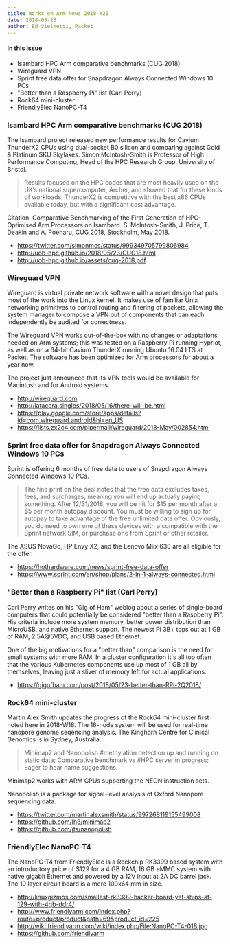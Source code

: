 ```yaml
---
title: Works on Arm News 2018-W21
date: 2018-05-25
author: Ed Vielmetti, Packet 
---
```


#### In this issue

* Isambard HPC Arm comparative benchmarks (CUG 2018)
* Wireguard VPN
* Sprint free data offer for Snapdragon Always Connected Windows 10 PCs 
* "Better than a Raspberry Pi" list (Carl Perry)
* Rock64 mini-cluster
* FriendlyElec NanoPC-T4 

### Isambard HPC Arm comparative benchmarks (CUG 2018)

The Isambard project released new performance results for Cavium
ThunderX2 CPUs using dual-socket B0 silicon and comparing against
Gold & Platinum SKU Skylakes. Simon McIntosh-Smith is Professor of
High Performance Computing, Head of the HPC Research Group, University
of Bristol.

> Results focused on the HPC codes that are most heavily used on
the UK’s national supercomputer, Archer, and showed that for these
kinds of workloads, ThunderX2 is competitive with the best x86 CPUs
available today, but with a significant cost advantage.

Citation: Comparative Benchmarking of the First Generation of
HPC-Optimised Arm Processors on Isambard. S. McIntosh-Smith, J.
Price, T. Deakin and A. Poenaru, CUG 2018, Stockholm, May 2018.

* https://twitter.com/simonmcs/status/999349705799806984
* http://uob-hpc.github.io/2018/05/23/CUG18.html
* http://uob-hpc.github.io/assets/cug-2018.pdf

### Wireguard VPN

Wireguard is virtual private network software with a novel
design that puts most of the work into the Linux kernel.
It makes use of familiar Unix networking primitives to
control routing and filtering of packets, allowing the
system manager to compose a VPN out of components that can
each independently be audited for correctness.

The Wireguard VPN works out-of-the-box with no
changes or adaptations needed on Arm systems; this
was tested on a Raspberry Pi running Hypriot, as
well as on a 64-bit Cavium ThunderX running Ubuntu 16.04 LTS
at Packet. The software has been optimized for Arm
processors for about a year now.

The project just announced that its VPN tools would be
available for Macintosh and for Android systems.

* http://wireguard.com
* http://latacora.singles/2018/05/16/there-will-be.html
* https://play.google.com/store/apps/details?id=com.wireguard.android&hl=en_US
* https://lists.zx2c4.com/pipermail/wireguard/2018-May/002854.html

### Sprint free data offer for Snapdragon Always Connected Windows 10 PCs 

Sprint is offering 6 months of free data to users
of Snapdragon Always Connected Windows 10 PCs.

> The fine print on the deal notes that the free data excludes
taxes, fees, and surcharges, meaning you will end up actually paying
something. After 12/31/2018, you will be hit for $15 per month after
a $5 per month autopay discount. You must be willing to sign up for
autopay to take advantage of the free unlimited data offer. Obviously,
you do need to own one of these devices with a compatible with the
Sprint network SIM, or purchase one from Sprint or other retailer.

The ASUS NovaGo, HP Envy X2, and the Lenovo Miix 630 are
all eligible for the offer.

* https://hothardware.com/news/sprint-free-data-offer
* https://www.sprint.com/en/shop/plans/2-in-1-always-connected.html

### "Better than a Raspberry Pi" list (Carl Perry)

Carl Perry writes on his "Gig of Ham" weblog about a series
of single-board computers that could potentially be considered
"better than a Raspberry Pi". His criteria include more 
system memory, better power distribution than MicroUSB, and
native Ethernet support. The newest Pi 3B+ tops out at
1 GB of RAM, 2.5A@5VDC, and USB based Ethernet. 

One of the big motivations for a "better than" comparison
is the need for small systems with more RAM. In a cluster 
configuration it's all too often that the various Kubernetes
components use up most of 1 GB all by themselves, leaving
just a sliver of memory left for actual applications.

* https://gigofham.com/post/2018/05/23-better-than-RPi-2Q2018/

### Rock64 mini-cluster

Martin Alex Smith updates the progress of the Rock64 mini-cluster
first noted here in 2018-W18. The 16-node system will be used for real-time
nanopore genome seqencing analysis. The Kinghorn Centre for Clinical Genomics
is in Sydney, Australia.

> Minimap2 and Nanopolish #methylation detection up and running on
static data; Comparative benchmark vs #HPC server in progress; Eager
to hear name suggestions.

Minimap2 works with ARM CPUs supporting the NEON instruction sets.

Nanopolish is a package for signal-level analysis of Oxford Nanopore
sequencing data.

* https://twitter.com/martinalexsmith/status/997268119155499008
* https://github.com/lh3/minimap2
* https://github.com/jts/nanopolish 

### FriendlyElec NanoPC-T4 

The NanoPC-T4 from FriendlyElec is a Rockchip RK3399 based system
with an introductory price of $129 for a 4 GB RAM, 16 GB eMMC system
with native gigabit Ethernet and powered by a 12V input at 2A DC
barrel jack. The 10 layer circuit board is a mere 100x64 mm in size.

* http://linuxgizmos.com/smallest-rk3399-hacker-board-yet-ships-at-129-with-4gb-ddr4/
* http://www.friendlyarm.com/index.php?route=product/product&path=69&product_id=225
* http://wiki.friendlyarm.com/wiki/index.php/File:NanoPC-T4-01B.jpg
* https://github.com/friendlyarm
